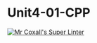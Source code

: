 # Unit4-01-CPP
[![Mr Coxall's Super Linter](https://github.com/ICS3U-Programming-VanN/Unit4-01-CPP/workflows/Mr%20Coxall's%20Super%20Linter/badge.svg)](https://github.com/ICS3U-Programming-VanN/Unit4-01-CPP/actions/)